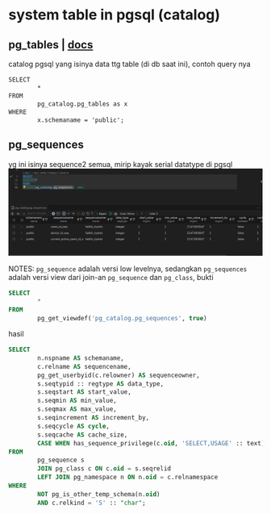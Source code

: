 # system table in pgsql (catalog)

## pg_tables | [docs](https://www.postgresql.org/docs/current/view-pg-tables.html)

catalog pgsql yang isinya data ttg table (di db saat ini), contoh query nya

```
SELECT
        *
FROM 
        pg_catalog.pg_tables as x
WHERE
        x.schemaname = 'public';
```

## pg_sequences

yg ini isinya sequence2 semua, mirip kayak serial datatype di pgsql
![image](../_images/94e4349ca37d30c1e51bc9e722767e2932e7c3d863bd4d0bfc941a764de78e033e68f4ecde81c5fa0152f9985d8f2d7e27502786debddaec09a57f68.png)

NOTES: `pg_sequence` adalah versi low levelnya, sedangkan `pg_sequences` adalah versi view dari join-an `pg_sequence` dan `pg_class`, bukti

```sql
SELECT
        *
FROM
        pg_get_viewdef('pg_catalog.pg_sequences', true)
```
hasil
```sql
SELECT 
        n.nspname AS schemaname, 
        c.relname AS sequencename, 
        pg_get_userbyid(c.relowner) AS sequenceowner, 
        s.seqtypid :: regtype AS data_type, 
        s.seqstart AS start_value, 
        s.seqmin AS min_value, 
        s.seqmax AS max_value, 
        s.seqincrement AS increment_by, 
        s.seqcycle AS cycle, 
        s.seqcache AS cache_size, 
        CASE WHEN has_sequence_privilege(c.oid, 'SELECT,USAGE' :: text) THEN pg_sequence_last_value(c.oid :: regclass) ELSE NULL :: bigint END AS last_value 
FROM 
        pg_sequence s 
        JOIN pg_class c ON c.oid = s.seqrelid 
        LEFT JOIN pg_namespace n ON n.oid = c.relnamespace 
WHERE 
        NOT pg_is_other_temp_schema(n.oid) 
        AND c.relkind = 'S' :: "char";

```